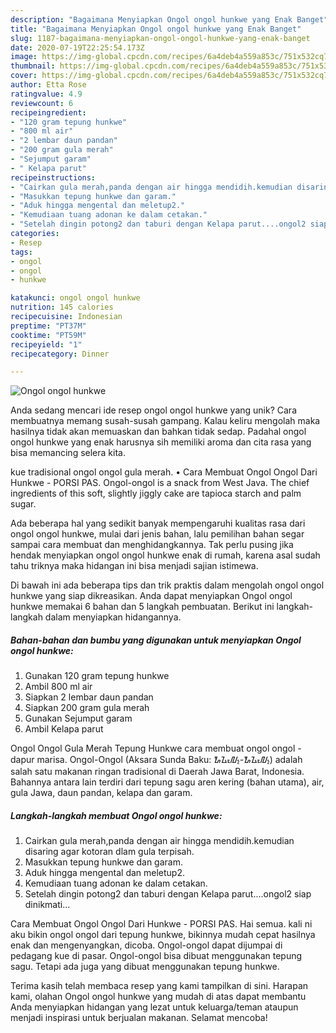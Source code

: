 ```yaml
---
description: "Bagaimana Menyiapkan Ongol ongol hunkwe yang Enak Banget"
title: "Bagaimana Menyiapkan Ongol ongol hunkwe yang Enak Banget"
slug: 1187-bagaimana-menyiapkan-ongol-ongol-hunkwe-yang-enak-banget
date: 2020-07-19T22:25:54.173Z
image: https://img-global.cpcdn.com/recipes/6a4deb4a559a853c/751x532cq70/ongol-ongol-hunkwe-foto-resep-utama.jpg
thumbnail: https://img-global.cpcdn.com/recipes/6a4deb4a559a853c/751x532cq70/ongol-ongol-hunkwe-foto-resep-utama.jpg
cover: https://img-global.cpcdn.com/recipes/6a4deb4a559a853c/751x532cq70/ongol-ongol-hunkwe-foto-resep-utama.jpg
author: Etta Rose
ratingvalue: 4.9
reviewcount: 6
recipeingredient:
- "120 gram tepung hunkwe"
- "800 ml air"
- "2 lembar daun pandan"
- "200 gram gula merah"
- "Sejumput garam"
- " Kelapa parut"
recipeinstructions:
- "Cairkan gula merah,panda dengan air hingga mendidih.kemudian disaring agar kotoran dlam gula terpisah."
- "Masukkan tepung hunkwe dan garam."
- "Aduk hingga mengental dan meletup2."
- "Kemudiaan tuang adonan ke dalam cetakan."
- "Setelah dingin potong2 dan taburi dengan Kelapa parut....ongol2 siap dinikmati..."
categories:
- Resep
tags:
- ongol
- ongol
- hunkwe

katakunci: ongol ongol hunkwe 
nutrition: 145 calories
recipecuisine: Indonesian
preptime: "PT37M"
cooktime: "PT59M"
recipeyield: "1"
recipecategory: Dinner

---
```



![Ongol ongol hunkwe](https://img-global.cpcdn.com/recipes/6a4deb4a559a853c/751x532cq70/ongol-ongol-hunkwe-foto-resep-utama.jpg)

Anda sedang mencari ide resep ongol ongol hunkwe yang unik? Cara membuatnya memang susah-susah gampang. Kalau keliru mengolah maka hasilnya tidak akan memuaskan dan bahkan tidak sedap. Padahal ongol ongol hunkwe yang enak harusnya sih memiliki aroma dan cita rasa yang bisa memancing selera kita.

kue tradisional ongol ongol gula merah. • Cara Membuat Ongol Ongol Dari Hunkwe - PORSI PAS. Ongol-ongol is a snack from West Java. The chief ingredients of this soft, slightly jiggly cake are tapioca starch and palm sugar.

Ada beberapa hal yang sedikit banyak mempengaruhi kualitas rasa dari ongol ongol hunkwe, mulai dari jenis bahan, lalu pemilihan bahan segar sampai cara membuat dan menghidangkannya. Tak perlu pusing jika hendak menyiapkan ongol ongol hunkwe enak di rumah, karena asal sudah tahu triknya maka hidangan ini bisa menjadi sajian istimewa.


Di bawah ini ada beberapa tips dan trik praktis dalam mengolah ongol ongol hunkwe yang siap dikreasikan. Anda dapat menyiapkan Ongol ongol hunkwe memakai 6 bahan dan 5 langkah pembuatan. Berikut ini langkah-langkah dalam menyiapkan hidangannya.

<!--inarticleads1-->

##### Bahan-bahan dan bumbu yang digunakan untuk menyiapkan Ongol ongol hunkwe:

1. Gunakan 120 gram tepung hunkwe
1. Ambil 800 ml air
1. Siapkan 2 lembar daun pandan
1. Siapkan 200 gram gula merah
1. Gunakan Sejumput garam
1. Ambil  Kelapa parut


Ongol Ongol Gula Merah Tepung Hunkwe cara membuat ongol ongol - dapur marisa. Ongol-Ongol (Aksara Sunda Baku: ᮇᮍᮧᮜ᮪-ᮇᮍᮧᮜ᮪) adalah salah satu makanan ringan tradisional di Daerah Jawa Barat, Indonesia. Bahannya antara lain terdiri dari tepung sagu aren kering (bahan utama), air, gula Jawa, daun pandan, kelapa dan garam. 

<!--inarticleads2-->

##### Langkah-langkah membuat Ongol ongol hunkwe:

1. Cairkan gula merah,panda dengan air hingga mendidih.kemudian disaring agar kotoran dlam gula terpisah.
1. Masukkan tepung hunkwe dan garam.
1. Aduk hingga mengental dan meletup2.
1. Kemudiaan tuang adonan ke dalam cetakan.
1. Setelah dingin potong2 dan taburi dengan Kelapa parut....ongol2 siap dinikmati...


Cara Membuat Ongol Ongol Dari Hunkwe - PORSI PAS. Hai semua. kali ni aku bikin ongol ongol dari tepung hunkwe, bikinnya mudah cepat hasilnya enak dan mengenyangkan, dicoba. Ongol-ongol dapat dijumpai di pedagang kue di pasar. Ongol-ongol bisa dibuat menggunakan tepung sagu. Tetapi ada juga yang dibuat menggunakan tepung hunkwe. 

Terima kasih telah membaca resep yang kami tampilkan di sini. Harapan kami, olahan Ongol ongol hunkwe yang mudah di atas dapat membantu Anda menyiapkan hidangan yang lezat untuk keluarga/teman ataupun menjadi inspirasi untuk berjualan makanan. Selamat mencoba!
